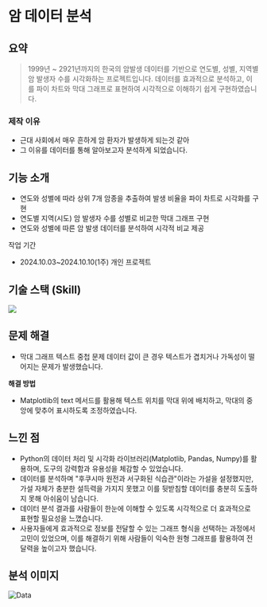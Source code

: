 # 암 데이터 분석
## 요약
>1999년 ~ 2921년까지의 한국의 암발생 데이터를 기반으로 연도별, 성별, 지역별 암 발생자 수를 시각화하는 프로젝트입니다. 데이터를 효과적으로 분석하고, 이를 파이 차트와 막대 그래프로 표현하여 시각적으로 이해하기 쉽게 구현하였습니다.


### 제작 이유
- 근대 사회에서 매우 흔하게 암 환자가 발생하게 되는것 같아
- 그 이유를 데이터를 통해 알아보고자 분석하게 되었습니다.

## 기능 소개
- 연도와 성별에 따라 상위 7개 암종을 추출하여 발생 비율을 파이 차트로 시각화를 구현
- 연도별 지역(시도) 암 발생자 수를 성별로 비교한 막대 그래프 구현
- 연도와 성별에 따른 암 발생 데이터를 분석하여 시각적 비교 제공

작업 기간
- 2024.10.03~2024.10.10(1주)
개인 프로젝트

## 기술 스택 (Skill)
<img src="https://img.shields.io/badge/Python-3776AB?style=for-the-badge&logo=Python&logoColor=white">

## 문제 해결
- 막대 그래프 텍스트 중첩 문제
데이터 값이 큰 경우 텍스트가 겹치거나 가독성이 떨어지는 문제가 발생했습니다.

**해결 방법**
- Matplotlib의 text 메서드를 활용해 텍스트 위치를 막대 위에 배치하고, 막대의 중앙에 맞추어 표시하도록 조정하였습니다.

  
## 느낀 점
- Python의 데이터 처리 및 시각화 라이브러리(Matplotlib, Pandas, Numpy)를 활용하며, 도구의 강력함과 유용성을 체감할 수 있었습니다.
- 데이터를 분석하며 "후쿠시마 원전과 서구화된 식습관"이라는 가설을 설정했지만, 가설 자체가 충분한 설득력을 가지지 못했고 이를 뒷받침할 데이터를 충분히 도출하지 못해 아쉬움이 남습니다.
- 데이터 분석 결과를 사람들이 한눈에 이해할 수 있도록 시각적으로 더 효과적으로 표현할 필요성을 느꼈습니다.
- 사용자들에게 효과적으로 정보를 전달할 수 있는 그래프 형식을 선택하는 과정에서 고민이 있었으며, 이를 해결하기 위해 사람들이 익숙한 원형 그래프를 활용하여 전달력을 높이고자 했습니다.
## 분석 이미지
![Data](https://github.com/user-attachments/assets/f270a958-d784-48a5-86c2-0b63cf6fd48c)
